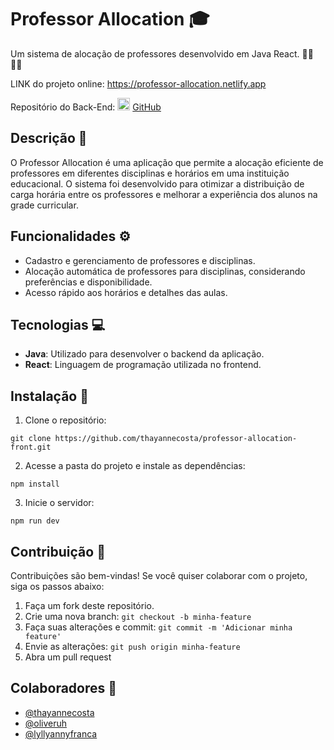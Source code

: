 # Professor Allocation :mortar_board:


Um sistema de alocação de professores desenvolvido em Java React. 👨‍💻 👩‍💻

LINK do projeto online: https://professor-allocation.netlify.app

Repositório do Back-End:  <img src="https://skillicons.dev/icons?i=java&theme=dark" height="20">
 [GitHub](https://github.com/oliveruh/professor-allocation-thayruhlili)

## Descrição :page_with_curl:

O Professor Allocation é uma aplicação que permite a alocação eficiente de professores em diferentes disciplinas e horários em uma instituição educacional. O sistema foi desenvolvido para otimizar a distribuição de carga horária entre os professores e melhorar a experiência dos alunos na grade curricular.

## Funcionalidades :gear:

- Cadastro e gerenciamento de professores e disciplinas.
- Alocação automática de professores para disciplinas, considerando preferências e disponibilidade.
- Acesso rápido aos horários e detalhes das aulas.

## Tecnologias :computer:

- **Java**: Utilizado para desenvolver o backend da aplicação.
- **React**: Linguagem de programação utilizada no frontend.

## Instalação :wrench:

1. Clone o repositório:
```\bash
git clone https://github.com/thayannecosta/professor-allocation-front.git
```


2. Acesse a pasta do projeto e instale as dependências:
```\bash cd professor-allocation-front
npm install
```

3. Inicie o servidor:
```\bash
npm run dev
```


## Contribuição :handshake:

Contribuições são bem-vindas! Se você quiser colaborar com o projeto, siga os passos abaixo:

1. Faça um fork deste repositório.
2. Crie uma nova branch: `git checkout -b minha-feature`
3. Faça suas alterações e commit: `git commit -m 'Adicionar minha feature'`
4. Envie as alterações: `git push origin minha-feature`
5. Abra um pull request

## Colaboradores :busts_in_silhouette:

- [@thayannecosta](https://github.com/thayannecosta)
- [@oliveruh](https://github.com/oliveruh)
- [@lyllyannyfranca](https://github.com/lyllyannyfranca)

